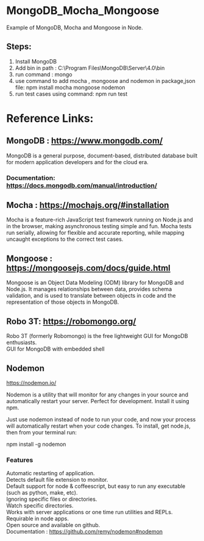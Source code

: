 # MongoDB_Mocha_Mongoose
Example of MongoDB, Mocha and Mongoose in Node.

## Steps:
1. Install MongoDB
2. Add bin in path : C:\Program Files\MongoDB\Server\4.0\bin
3. run command : mongo
4. use command to add mocha , mongoose and nodemon in package,json file: npm install mocha mongoose nodemon
5. run test cases using command: npm run test

# Reference Links: <br/>
## MongoDB : https://www.mongodb.com/ <br/>
MongoDB is a general purpose, document-based, distributed database built for modern application developers and for the cloud era. <br/>
### Documentation: https://docs.mongodb.com/manual/introduction/ <br/>
## Mocha : https://mochajs.org/#installation <br/>
Mocha is a feature-rich JavaScript test framework running on Node.js and in the browser, making asynchronous testing simple and fun. Mocha tests run serially, allowing for flexible and accurate reporting, while mapping uncaught exceptions to the correct test cases. <br/>
## Mongoose : https://mongoosejs.com/docs/guide.html <br/>
Mongoose is an Object Data Modeling (ODM) library for MongoDB and Node.js. It manages relationships between data, provides schema validation, and is used to translate between objects in code and the representation of those objects in MongoDB. <br/>
## Robo 3T: https://robomongo.org/ <br/>
Robo 3T (formerly Robomongo) is the free lightweight GUI for MongoDB enthusiasts. <br/>
GUI for MongoDB with embedded shell <br/>
## Nodemon <br/> 
https://nodemon.io/ <br/> 

Nodemon is a utility that will monitor for any changes in your source and automatically restart your server. Perfect for development. Install it using npm. <br/>

Just use nodemon instead of node to run your code, and now your process will automatically restart when your code changes. To install, get node.js, then from your terminal run: <br/>

npm install -g nodemon <br/>
### Features
Automatic restarting of application. <br/>
Detects default file extension to monitor. <br/>
Default support for node & coffeescript, but easy to run any executable (such as python, make, etc). <br/>
Ignoring specific files or directories. <br/>
Watch specific directories. <br/>
Works with server applications or one time run utilities and REPLs. <br/>
Requirable in node apps. <br/>
Open source and available on github. <br/>
Documentation : https://github.com/remy/nodemon#nodemon <br/>
